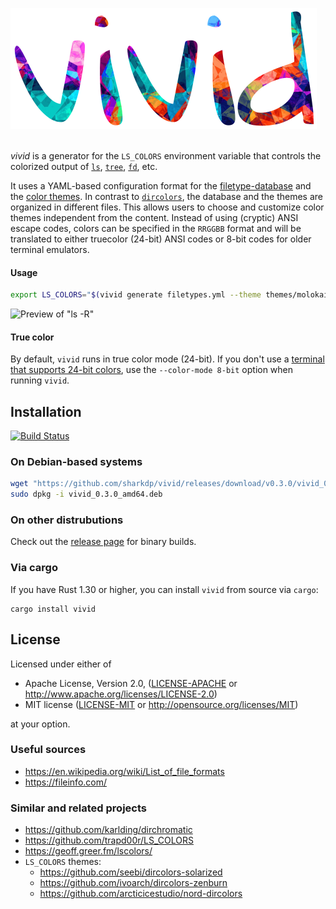 ![vivid](doc/vivid.png)
<br><br>

*vivid* is a generator for the `LS_COLORS` environment variable that controls the colorized output of
[`ls`](https://www.gnu.org/software/coreutils/manual/html_node/ls-invocation.html#ls-invocation), [`tree`](http://mama.indstate.edu/users/ice/tree/),
[`fd`](https://github.com/sharkdp/fd), etc.

It uses a YAML-based configuration format for the [filetype-database](config/filetypes.yml)
and the [color themes](themes/). In contrast to
[`dircolors`](https://www.gnu.org/software/coreutils/manual/html_node/dircolors-invocation.html#dircolors-invocation),
the database and the themes are organized in different files. This allows users to
choose and customize color themes independent from the content. Instead of using
(cryptic) ANSI escape codes, colors can be specified in the `RRGGBB` format and
will be translated to either truecolor (24-bit) ANSI codes or 8-bit codes for older
terminal emulators.

#### Usage
``` bash
export LS_COLORS="$(vivid generate filetypes.yml --theme themes/molokai.yml)"
```

![Preview of "ls -R"](https://i.imgur.com/oekLIya.png)

#### True color

By default, `vivid` runs in true color mode (24-bit). If you don't use a [terminal
that supports 24-bit colors](https://gist.github.com/XVilka/8346728), use the `--color-mode 8-bit`
option when running `vivid`.

## Installation

[![Build Status](https://travis-ci.org/sharkdp/vivid.svg?branch=master)](https://travis-ci.org/sharkdp/vivid)

### On Debian-based systems

``` bash
wget "https://github.com/sharkdp/vivid/releases/download/v0.3.0/vivid_0.3.0_amd64.deb"
sudo dpkg -i vivid_0.3.0_amd64.deb
```

### On other distrubutions

Check out the [release page](https://github.com/sharkdp/vivid/releases) for binary builds.

### Via cargo

If you have Rust 1.30 or higher, you can install `vivid` from source via `cargo`:
```
cargo install vivid
```

## License

Licensed under either of

 * Apache License, Version 2.0, ([LICENSE-APACHE](LICENSE-APACHE) or http://www.apache.org/licenses/LICENSE-2.0)
 * MIT license ([LICENSE-MIT](LICENSE-MIT) or http://opensource.org/licenses/MIT)

at your option.

### Useful sources

- https://en.wikipedia.org/wiki/List_of_file_formats
- https://fileinfo.com/

### Similar and related projects

- https://github.com/karlding/dirchromatic
- https://github.com/trapd00r/LS_COLORS
- https://geoff.greer.fm/lscolors/
- `LS_COLORS` themes:
   - https://github.com/seebi/dircolors-solarized
   - https://github.com/ivoarch/dircolors-zenburn
   - https://github.com/arcticicestudio/nord-dircolors
